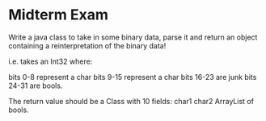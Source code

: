 # Midterm Exam

Write a java class to take in some binary data, parse it and return an object containing a reinterpretation of the binary data!

i.e. takes an Int32 where:

bits 0-8 represent a char
bits 9-15 represent a char
bits 16-23 are junk
bits 24-31 are bools.

The return value should be a Class with 10 fields:
char1
char2
ArrayList of bools.
